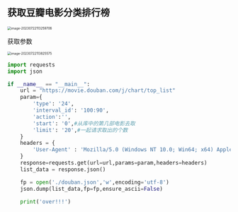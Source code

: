 ## 获取豆瓣电影分类排行榜



<img src="C:\Users\yi'k\AppData\Roaming\Typora\typora-user-images\image-20230722113259706.png" alt="image-20230722113259706" style="zoom:50%;" />

获取参数

<img src="C:\Users\yi'k\AppData\Roaming\Typora\typora-user-images\image-20230722113825575.png" alt="image-20230722113825575" style="zoom:50%;" />

```python
import requests
import json

if __name__ == "__main__":
    url = "https://movie.douban.com/j/chart/top_list"
    param={
        'type': '24',
        'interval_id': '100:90',
        'action':'',
        'start': '0',#从库中的第几部电影去取
        'limit': '20',#一起请求取出的个数
    }
    headers = {
        'User-Agent' : 'Mozilla/5.0 (Windows NT 10.0; Win64; x64) AppleWebKit/537.36 (KHTML, like Gecko) Chrome/114.0.0.0 Safari/537.36'
    }
    response=requests.get(url=url,params=param,headers=headers)
    list_data = response.json()

    fp = open('./douban.json','w',encoding='utf-8')
    json.dump(list_data,fp=fp,ensure_ascii=False)

    print('over!!!')
```

